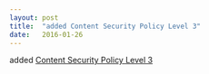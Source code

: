 ```yaml
---
layout: post
title:  "added Content Security Policy Level 3"
date:   2016-01-26
---
```


added [Content Security Policy Level 3](http://www.w3.org/TR/CSP3/)

